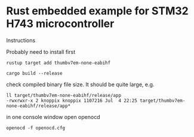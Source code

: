# Rust embedded example for STM32 H743 microcontroller

Instructions

Probably need to install first
```
rustup target add thumbv7em-none-eabihf
```

```
cargo build --release

```

check compiled binary file size. It should be quite large, e.g.
```
ll target/thumbv7em-none-eabihf/release/app
-rwxrwxr-x 2 knoppix knoppix 1107216 Jul  4 22:25 target/thumbv7em-none-eabihf/release/app*
```

in one console window open openocd
```
openocd -f openocd.cfg
```
